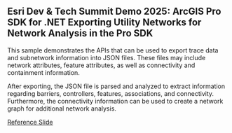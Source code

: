 ## Esri Dev & Tech Summit Demo 2025: ArcGIS Pro SDK for .NET Exporting Utility Networks for Network Analysis in the Pro SDK

This sample demonstrates the APIs that can be used to export trace data and subnetwork information into JSON files. 
These files may include network attributes, feature attributes, as well as connectivity and containment information.

After exporting, the JSON file is parsed and analyzed to extract information regarding barriers, controllers, features, 
associations, and connectivity. Furthermore, the connectivity information can be used to create a network graph for additional network analysis.

[Reference Slide](https://devtopia.esri.com/aas11333/DevSummitDemoNetworkAnalytics/blob/main/ArcGIS%20Pro%20SDK%20for%20.NET%20Exporting%20Utility%20Networks%20for%20Network%20Analysis%20in%20the%20Pro%20SDK.pdf)
